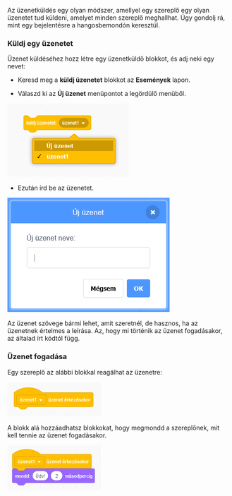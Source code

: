 Az üzenetküldés egy olyan módszer, amellyel egy szereplő egy olyan üzenetet tud küldeni, amelyet minden szereplő meghallhat. Úgy gondolj rá, mint egy bejelentésre a hangosbemondón keresztül.

### Küldj egy üzenetet

Üzenet küldéséhez hozz létre egy üzenetküldő blokkot, és adj neki egy nevet:

+ Keresd meg a **küldj üzenetet** blokkot az **Események** lapon.

+ Válaszd ki az **Új üzenet** menüpontot a legördülő menüből.

![üzenetküldő blokk menüje](images/broadcast-block.png)

+ Ezután írd be az üzenetet.

![Hozz létre egy üzenetet](images/new-broadcast.png)

Az üzenet szövege bármi lehet, amit szeretnél, de hasznos, ha az üzenetnek értelmes a leírása. Az, hogy mi történik az üzenet fogadásakor, az általad írt kódtól függ.

### Üzenet fogadása

Egy szereplő az alábbi blokkal reagálhat az üzenetre:

![Üzenet fogadása](images/receive-a-broadcast.png)

A blokk alá hozzáadhatsz blokkokat, hogy megmondd a szereplőnek, mit kell tennie az üzenet fogadásakor.

![Példa üzenet fogadására](images/receive-example.png)